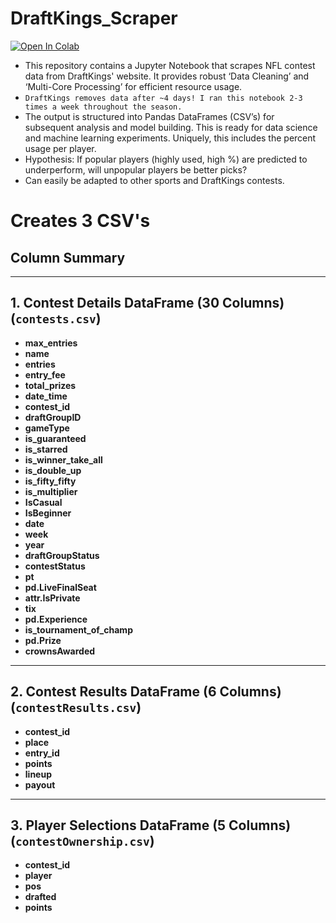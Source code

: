 # DraftKings_Scraper <a target="_blank" href="https://colab.research.google.com/github/JamesChapmanNV/DraftKings_Scraper/blob/main/DraftKingsScraper.ipynb">
  <img src="https://colab.research.google.com/assets/colab-badge.svg" alt="Open In Colab"/>
</a>

- This repository contains a Jupyter Notebook that scrapes NFL contest data from DraftKings' website. It provides robust ‘Data Cleaning’ and ‘Multi-Core Processing’ for efficient resource usage. 
- `DraftKings removes data after ~4 days! I ran this notebook 2-3 times a week throughout the season.`
- The output is structured into Pandas DataFrames (CSV’s)  for subsequent analysis and model building. This is ready for data science and machine learning experiments. Uniquely, this includes the percent usage per player. 
- Hypothesis: If popular players (highly used, high %) are predicted to underperform, will unpopular players be better picks?
- Can easily be adapted to other sports and DraftKings contests.


# Creates 3 CSV's 
## Column Summary

---

## 1. Contest Details DataFrame (30 Columns) (`contests.csv`)

- **max_entries**  
- **name**  
- **entries**  
- **entry_fee**  
- **total_prizes**  
- **date_time**  
- **contest_id**  
- **draftGroupID**  
- **gameType**  
- **is_guaranteed**  
- **is_starred**  
- **is_winner_take_all**  
- **is_double_up**  
- **is_fifty_fifty**  
- **is_multiplier**  
- **IsCasual**  
- **IsBeginner**  
- **date**  
- **week**  
- **year**  
- **draftGroupStatus**  
- **contestStatus**  
- **pt**  
- **pd.LiveFinalSeat**  
- **attr.IsPrivate**  
- **tix**  
- **pd.Experience**  
- **is_tournament_of_champ**  
- **pd.Prize**  
- **crownsAwarded**

---

## 2. Contest Results DataFrame (6 Columns) (`contestResults.csv`)

- **contest_id**  
- **place**  
- **entry_id**  
- **points**  
- **lineup**  
- **payout**

---

## 3. Player Selections DataFrame (5 Columns) (`contestOwnership.csv`)

- **contest_id**  
- **player**  
- **pos**  
- **drafted**  
- **points**
